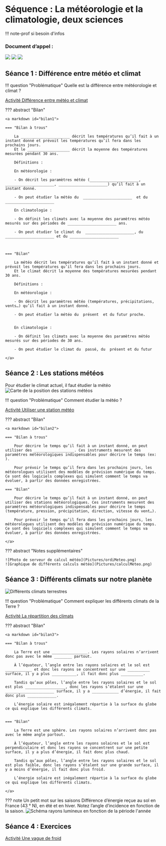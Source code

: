 # Séquence : La météorologie et la climatologie, deux sciences

!!! note-prof
    si besoin d'infos



    
### Document d’appel :
![](Pictures/photoInodation.png)
![](Pictures/cyclone.png)
![](Pictures/secheresse.png)

## Séance 1 : Différence entre météo et climat

!!! question "Problématique"
    Quelle est la différence entre météorologie et climat ?

[Activité Différence entre météo et climat](../diffmeteoclimat)




??? abstract "Bilan"

    <a markdown id="bilan1">

    === "Bilan à trous"

        La ______________________ décrit les températures qu’il fait à un instant donné et prévoit les températures qu’il fera dans les prochains jours.  
        Et le ___________________ décrit la moyenne des températures mesurées pendant 30 ans.  

        Définitions :  

        En météorologie :

        - On décrit les paramètres météo (______________________, ______________________, ______________________) qu’il fait à un instant donné.
    
        - On peut étudier la météo du  ______________________  et du ______________________
    
        En climatologie :  

        - On définit les climats avec la moyenne des paramètres météo mesurés sur des périodes de ______________________ ans.
    
        - On peut étudier le climat du  ______________________, du  ______________________ et du ______________________

        

    === "Bilan"

        La météo décrit les températures qu’il fait à un instant donné et prévoit les températures qu’il fera dans les prochains jours.  
        Et le climat décrit la moyenne des températures mesurées pendant 30 ans.  

        Définitions :  

        En météorologie :

        - On décrit les paramètres météo (températures, précipitations, vents…) qu’il fait à un instant donné.
    
        - On peut étudier la météo du  présent  et du futur proche.

    
        En climatologie :  

        - On définit les climats avec la moyenne des paramètres météo mesurés sur des périodes de 30 ans.
    
        - On peut étudier le climat du  passé, du  présent et du futur

    </a>

<div style="page-break-after: always;"></div>




## Séance 2 : Les stations météos



Pour étudier le climat actuel, il faut étudier la météo
![Carte de la position des stations météos](Pictures/carteStationsMeteo.png)


!!! question "Problématique"
    Comment étudier la météo ?


[Activité Utiliser une station météo](../stationMeteo)





??? abstract "Bilan"
    
    <a markdown id="bilan2">

    === "Bilan à trous"

        Pour décrire le temps qu’il fait à un instant donné, on peut utiliser des __________________. Ces instruments mesurent des paramètres météorologiques indispensables pour décrire le temps (ex: ).

        Pour prévoir le temps qu’il fera dans les prochains jours, les météorologues utilisent des modèles de prévision numérique du temps. Ce sont des logiciels complexes qui simulent comment le temps va évoluer, à partir des données enregistrées.

    === "Bilan"
    
        Pour décrire le temps qu’il fait à un instant donné, on peut utiliser des stations météorologiques. Ces instruments mesurent des paramètres météorologiques indispensables pour décrire le temps (température, pression, précipitation, direction, vitesse du vent…).

        Pour prévoir le temps qu’il fera dans les prochains jours, les météorologues utilisent des modèles de prévision numérique du temps. Ce sont des logiciels complexes qui simulent comment le temps va évoluer, à partir des données enregistrées.

    </a>

??? abstract "Notes supplémentaires"

    ![Photo de serveur de calcul météo](Pictures/ordiMeteo.png)
    ![Graphique de différents calculs météo](Pictures/calculMeteo.png)

<div style="page-break-after: always;"></div>


## Séance 3 : Différents climats sur notre planète

![Différents climats terrestres](Pictures/photoClimatsTerrestres.png)



!!! question "Problématique"
    Comment expliquer les différents climats de la Terre ?


[Activité La répartition des climats](../repartClimats)



??? abstract "Bilan"
    
    <a markdown id="bilan3">

    === "Bilan à trous"

        La Terre est une ________________. Les rayons solaires n’arrivent donc pas avec le même ________ partout. 
        
        À l’équateur, l’angle entre les rayons solaires et le sol est ____________ et donc les rayons se concentrent sur une __________ surface, il y a plus ___________, il fait donc plus __________. 
        
        Tandis qu’aux pôles, l’angle entre les rayons solaires et le sol est plus __________________, donc les rayons s’étalent sur une ______________________ surface, il y a ____________ d’énergie, il fait donc plus _____________. 

        L’énergie solaire est inégalement répartie à la surface du globe ce qui explique les différents climats.


    === "Bilan"

        La Terre est une sphère. Les rayons solaires n’arrivent donc pas avec le même angle partout. 
        
        À l’équateur, l’angle entre les rayons solaires et le sol est perpendiculaire et donc les rayons se concentrent sur une petite surface, il y a plus d’énergie, il fait donc plus chaud. 
        
        Tandis qu’aux pôles, l’angle entre les rayons solaires et le sol est plus faible, donc les rayons s’étalent sur une grande surface, il y a moins d’énergie, il fait donc plus froid. 
        
        L’énergie solaire est inégalement répartie à la surface du globe ce qui explique les différents climats.

    </a>

??? note
    Un petit mot sur les saisons Différence d’énergie reçue au sol en France (43 ° N), en été et en hiver. Notez l’angle d’incidence en fonction de la saison.
    ![Schéma rayons lumineux en fonction de la période l'année](Pictures/schemaSaisons.png)

<div style="page-break-after: always;"></div>

## Séance 4 : Exercices

[Activité Une vague de froid](../exodiffmeteoclimat)